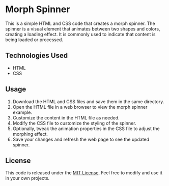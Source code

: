 # Morph Spinner

This is a simple HTML and CSS code that creates a morph spinner. The spinner is a visual element that animates between two shapes and colors, creating a loading effect. It is commonly used to indicate that content is being loaded or processed.

## Technologies Used

- HTML
- CSS

## Usage

1. Download the HTML and CSS files and save them in the same directory.
2. Open the HTML file in a web browser to view the morph spinner example.
3. Customize the content in the HTML file as needed.
4. Modify the CSS file to customize the styling of the spinner.
5. Optionally, tweak the animation properties in the CSS file to adjust the morphing effect.
6. Save your changes and refresh the web page to see the updated spinner.

## License

This code is released under the [MIT License](LICENSE). Feel free to modify and use it in your own projects.
